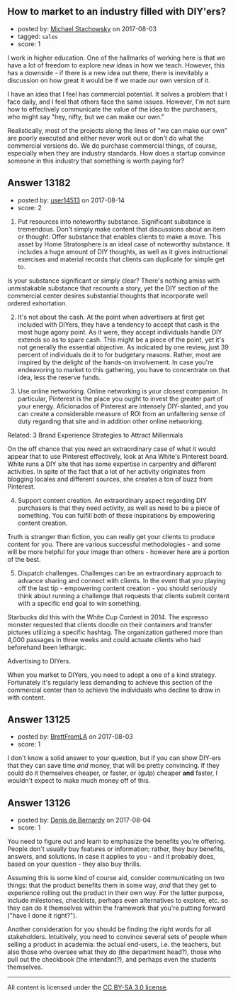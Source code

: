 ## How to market to an industry filled with DIY'ers?

- posted by: [Michael Stachowsky](https://stackexchange.com/users/6379999/michael-stachowsky) on 2017-08-03
- tagged: `sales`
- score: 1

<p>I work in higher education.  One of the hallmarks of working here is that we have a lot of freedom to explore new ideas in how we teach.  However, this has a downside - if there is a new idea out there, there is inevitably a discussion on how great it would be if we made our own version of it.</p>

<p>I have an idea that I feel has commercial potential.  It solves a problem that I face daily, and I feel that others face the same issues.  However, I'm not sure how to effectively communicate the value of the idea to the purchasers, who might say "hey, nifty, but we can make our own."</p>

<p>Realistically, most of the projects along the lines of "we can make our own" are poorly executed and either never work out or don't do what the commercial versions do.  We do purchase commercial things, of course, especially when they are industry standards.  How does a startup convince someone in this industry that something is worth paying for?</p>



## Answer 13182

- posted by: [user14513](https://stackexchange.com/users/11548974/user14513) on 2017-08-14
- score: 2

<ol>
<li>Put resources into noteworthy substance. Significant substance is tremendous. Don't simply make content that discussions about an item or thought. Offer substance that enables clients to make a move. This asset by Home Stratosphere is an ideal case of noteworthy substance. It includes a huge amount of DIY thoughts, as well as it gives instructional exercises and material records that clients can duplicate for simple get to. </li>
</ol>

<p>Is your substance significant or simply clear? There's nothing amiss with unmistakable substance that recounts a story, yet the DIY section of the commercial center desires substantial thoughts that incorporate well ordered exhortation. </p>

<ol start="2">
<li><p>It's not about the cash. At the point when advertisers at first get included with DIYers, they have a tendency to accept that cash is the most huge agony point. As it were, they accept individuals handle DIY extends so as to spare cash. This might be a piece of the point, yet it's not generally the essential objective. As indicated by one review, just 39 percent of individuals do it to for budgetary reasons. Rather, most are inspired by the delight of the hands-on involvement. In case you're endeavoring to market to this gathering, you have to concentrate on that idea, less the reserve funds. </p></li>
<li><p>Use online networking. Online networking is your closest companion. In particular, Pinterest is the place you ought to invest the greater part of your energy. Aficionados of Pinterest are intensely DIY-slanted, and you can create a considerable measure of ROI from an unfaltering sense of duty regarding that site and in addition other online networking. </p></li>
</ol>

<p>Related: 3 Brand Experience Strategies to Attract Millennials </p>

<p>On the off chance that you need an extraordinary case of what it would appear that to use Pinterest effectively, look at Ana White's Pinterest board. White runs a DIY site that has some expertise in carpentry and different activities. In spite of the fact that a lot of her activity originates from blogging locales and different sources, she creates a ton of buzz from Pinterest. </p>

<ol start="4">
<li>Support content creation. An extraordinary aspect regarding DIY purchasers is that they need activity, as well as need to be a piece of something. You can fulfill both of these inspirations by empowering content creation. </li>
</ol>

<p>Truth is stranger than fiction, you can really get your clients to produce content for you. There are various successful methodologies - and some will be more helpful for your image than others - however here are a portion of the best. </p>

<ol start="5">
<li>Dispatch challenges. Challenges can be an extraordinary approach to advance sharing and connect with clients. In the event that you playing off the last tip - empowering content creation - you should seriously think about running a challenge that requests that clients submit content with a specific end goal to win something. </li>
</ol>

<p>Starbucks did this with the White Cup Contest in 2014. The espresso monster requested that clients doodle on their containers and transfer pictures utilizing a specific hashtag. The organization gathered more than 4,000 passages in three weeks and could actuate clients who had beforehand been lethargic. </p>

<p>Advertising to DIYers. </p>

<p>When you market to DIYers, you need to adopt a one of a kind strategy. Fortunately it's regularly less demanding to achieve this section of the commercial center than to achieve the individuals who decline to draw in with content.</p>



## Answer 13125

- posted by: [BrettFromLA](https://stackexchange.com/users/2813127/brettfromla) on 2017-08-03
- score: 1

<p>I don't know a solid answer to your question, but if you can show DIY-ers that they can save time <em>and</em> money, that will be pretty convincing.  If they could do it themselves cheaper, or faster, or (gulp) cheaper <strong>and</strong> faster, I wouldn't expect to make much money off of this.</p>



## Answer 13126

- posted by: [Denis de Bernardy](https://stackexchange.com/users/182468/denis-de-bernardy) on 2017-08-04
- score: 1

<p>You need to figure out and learn to emphasize the benefits you're offering. People don't usually buy features or information; rather, they buy benefits, answers, and solutions. In case it applies to you - and it probably does, based on your question - they also buy thrills.</p>

<p>Assuming this is some kind of course aid, consider communicating on two things: that the product benefits them in some way, <em>and</em> that they get to experience rolling out the product in their own way. For the latter purpose, include milestones, checklists, perhaps even alternatives to explore, etc. so they can do it themselves within the framework that you're putting forward ("have I done it right?").</p>

<p>Another consideration for you should be finding the right words for all stakeholders. Intuitively, you need to convince several sets of people when selling a product in academia: the actual end-users, i.e. the teachers, but also those who oversee what they do (the department head?), those who pull out the checkbook (the intendant?), and perhaps even the students themselves.</p>




---

All content is licensed under the [CC BY-SA 3.0 license](https://creativecommons.org/licenses/by-sa/3.0/).

